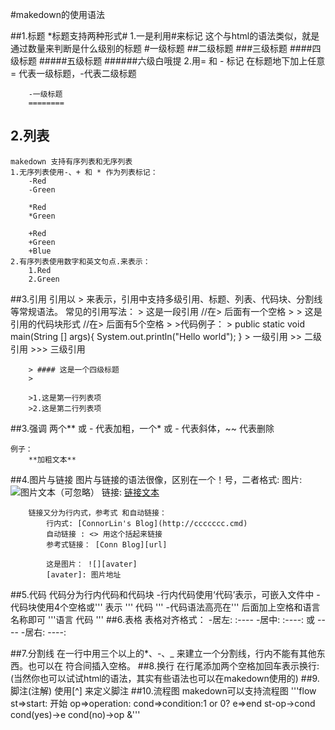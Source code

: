 #makedown的使用语法

##1.标题
    *标题支持两种形式#
    1.一是利用#来标记
        这个与html的语法类似，就是通过数量来判断是什么级别的标题
        #一级标题
        ##二级标题
        ###三级标题
        ####四级标题
        #####五级标题
        ######六级白哦提
    2.用= 和 - 标记
        在标题地下加上任意= 代表一级标题，-代表二级标题
        
        -一级标题
        ========
## 2.列表
    makedown 支持有序列表和无序列表
    1.无序列表使用-、+ 和 * 作为列表标记：
        -Red
        -Green
        
        *Red
        *Green
        
        +Red
        +Green
        +Blue
    2.有序列表使用数字和英文句点.来表示：
        1.Red
        2.Green
##3.引用
    引用以 > 来表示，引用中支持多级引用、标题、列表、代码块、分割线等常规语法。
    常见的引用写法：
        > 这是一段引用 //在> 后面有一个空格
        >
        >       这是引用的代码块形式 //在> 后面有5个空格
        >
        >代码例子：
        >
            public static void main(String [] args){
                System.out.println("Hello world");
            }
        > 一级引用
        >> 二级引用
        >>> 三级引用
        
        > #### 这是一个四级标题 
        > 
        
        >1.这是第一行列表项
        >2.这是第二行列表项
    
##3.强调
    两个** 或 - 代表加粗，一个* 或 - 代表斜体，~~ 代表删除
    
    例子：
        **加粗文本**
    
##4.图片与链接
    图片与链接的语法很像，区别在一个！号，二者格式:
        图片: ![]()  ![图片文本（可忽略）](图片地址)
        链接: []()    [链接文本](链接地址)
        
        链接又分为行内式，参考式 和自动链接：
            行内式: [ConnorLin's Blog](http://ccccccc.cmd)
            自动链接 : <> 用这个括起来链接
            参考式链接： [Conn Blog][url] 
            
            这是图片： ![][avater]
            [avater]: 图片地址
            
##5.代码
    代码分为行内代码和代码块
        -行内代码使用‘代码’表示，可嵌入文件中
        -代码块使用4个空格或''' 表示
            '''
                代码
            '''
        -代码语法高亮在''' 后面加上空格和语言名称即可
            '''语言
                代码
            '''
##6.表格
    表格对齐格式：
        -居左: :----
        -居中: :----: 或 ----
        -居右: ----:
        
        
##7.分割线
    在一行中用三个以上的*、-、_ 来建立一个分割线，行内不能有其他东西。也可以在
    符合间插入空格。
##8.换行
    在行尾添加两个空格加回车表示换行:
    (当然你也可以试试html的语法，其实有些语法也可以在makedown使用的)
##9.脚注(注解)
    使用[^] 来定义脚注
##10.流程图
    makedown可以支持流程图
        '''flow
        st=>start: 开始
        op=>operation:
        cond=>condition:1 or 0?
        e=>end
        st-op->cond
        cond(yes)->e
        cond(no)->op
        &'''